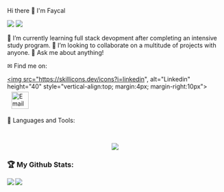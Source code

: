 Hi there 👋 I'm Faycal
<div>
<img src="https://visitor-badge.laobi.icu/badge?page_id=1Oulala.1Oulala"/> <span><img src="https://img.shields.io/github/followers/1Oulala?label=Followers&logo=Github"/></span>
</div>

🌱 I’m currently learning full stack devopment after completing an intensive study program.
👯 I’m looking to collaborate on a multitude of projects with anyone.
💬 Ask me about anything!

✉ Find me on:
<br />
<p align="left">
 <a href="www.linkedin.com/in/faycalkarasirwigema-swe/" target="_blank" rel="noopener noreferrer"> 
  
  <img src="https://skillicons.dev/icons?i=linkedin", alt="Linkedin" height="40" style="vertical-align:top; margin:4px; margin-right:10px">
 </a>
 <a href="mailto:rwigemafayk@gmail.com"> 
    <img src="https://cdn.jsdelivr.net/npm/simple-icons@v3/icons/gmail.svg" alt="Email" height="40" style="vertical-align:top; margin: 4px; margin-left: 10px">
 </a>
</p>

🧰 Languages and Tools:
<br />


<br />
<p align="center">
  <a href="https://skillicons.dev">
    <img src="https://skillicons.dev/icons?i=git,react,js,nextjs,css,express,html,jquery,mongodb,mysql,supabase,nodejs,postman,vscode," />
  </a>
</p>



<h3>🏆 My Github Stats:</h3>

<div>
<a href="https://github-readme-stats.vercel.app/api?username=1Oulala&theme=tokyonight">
  <img  align="left" src="https://github-readme-stats.vercel.app/api?username=kssampson&count_private=true&show_icons=true&theme=tokyonight" />
</a>
<a href="https://github-readme-stats.vercel.app/api/top-langs/?username=1Oualal&hide=php&theme=tokyonight">
  <img align="left" src="https://github-readme-stats.vercel.app/api/top-langs/?username=1Oulala&hide=php&theme=tokyonight" />
</a>
</div>
